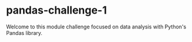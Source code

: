 # pandas-challenge-1
Welcome to this module challenge focused on data analysis with Python's Pandas library.
